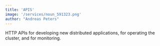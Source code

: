 ```yaml
---
title: 'APIS'
image: '/services/noun_591323.png'
author: "Andreas Peters"
---
```


HTTP APIs for developing new distributed applications, for operating the cluster, and for monitoring.

